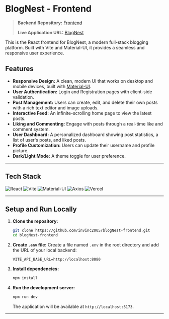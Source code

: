# BlogNest - Frontend 
> **Backend Repository:** [Frontend](https://github.com/invinc2005/blogNest-backend)
>
> **Live Application URL:** [BlogNest](https://blog-nesttest.vercel.app/)


This is the React frontend for BlogNest, a modern full-stack blogging platform. Built with Vite and Material-UI, it provides a seamless and responsive user experience.

## Features

- **Responsive Design:** A clean, modern UI that works on desktop and mobile devices, built with [Material-UI](https://mui.com/).
- **User Authentication:** Login and Registration pages with client-side validation.
- **Post Management:** Users can create, edit, and delete their own posts with a rich text editor and image uploads.
- **Interactive Feed:** An infinite-scrolling home page to view the latest posts.
- **Liking and Commenting:** Engage with posts through a real-time like and comment system.
- **User Dashboard:** A personalized dashboard showing post statistics, a list of user's posts, and liked posts.
- **Profile Customization:** Users can update their username and profile picture.
- **Dark/Light Mode:** A theme toggle for user preference.

---

## Tech Stack

![React](https://img.shields.io/badge/react-%2320232a.svg?style=for-the-badge&logo=react&logoColor=%2361DAFB)
![Vite](https://img.shields.io/badge/vite-%23646CFF.svg?style=for-the-badge&logo=vite&logoColor=white)
![Material-UI](https://img.shields.io/badge/Material--UI-007FFF?style=for-the-badge&logo=mui&logoColor=white)
![Axios](https://img.shields.io/badge/axios-671ddf?style=for-the-badge&logo=axios&logoColor=white)
![Vercel](https://img.shields.io/badge/vercel-%23000000.svg?style=for-the-badge&logo=vercel&logoColor=white)

---

## Setup and Run Locally

1.  **Clone the repository:**
    ```bash
    git clone https://github.com/invinc2005/blogNest-frontend.git
    cd blogNest-frontend
    ```

2.  **Create `.env` file:**
    Create a file named `.env` in the root directory and add the URL of your local backend:
    ```
    VITE_API_BASE_URL=http://localhost:8080
    ```

3.  **Install dependencies:**
    ```bash
    npm install
    ```

4.  **Run the development server:**
    ```bash
    npm run dev
    ```
    The application will be available at `http://localhost:5173`.

---
